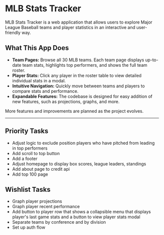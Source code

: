 # MLB Stats Tracker

MLB Stats Tracker is a web application that allows users to explore Major League Baseball teams and player statistics in an interactive and user-friendly way.

## What This App Does

- **Team Pages:** Browse all 30 MLB teams. Each team page displays up-to-date team stats, highlights top performers, and shows the full team roster.
- **Player Stats:** Click any player in the roster table to view detailed individual stats in a modal.
- **Intuitive Navigation:** Quickly move between teams and players to compare stats and performance.
- **Expandable Features:** The codebase is designed for easy addition of new features, such as projections, graphs, and more.

More features and improvements are planned as the project evolves.

---

## Priority Tasks

- Adjust logic to exclude position players who have pitched from leading in top performers
- Add scroll to top button
- Add a footer
- Adjust homepage to display box scores, league leaders, standings
- Add about page to credit api
- Add top 100 page

## Wishlist Tasks

- Graph player projections
- Graph player recent performance
- Add button to player row that shows a collapsible menu that displays player's last game stats and a button to view player stats modal
- Separate teams by conference and by division
- Set up auth flow